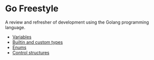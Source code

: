 # Go Freestyle
A review and refresher of development using the Golang programming language.

- [Variables](https://github.com/noDojo/go-freestyle/tree/variables)
- [Builtin and custom types](https://github.com/noDojo/go-freestyle/tree/builtin-and-custom-types)
- [Enums](https://github.com/noDojo/go-freestyle/tree/enums)
- [Control structures](https://github.com/noDojo/go-freestyle/tree/control-structures)
